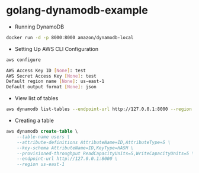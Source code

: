 # golang-dynamodb-example

- Running DynamoDB
```bash
docker run -d -p 8000:8000 amazon/dynamodb-local
```

- Setting Up AWS CLI Configuration
```bash
aws configure

AWS Access Key ID [None]: test
AWS Secret Access Key [None]: test
Default region name [None]: us-east-1
Default output format [None]: json
```

- View list of tables
```bash
aws dynamodb list-tables --endpoint-url http://127.0.0.1:8000 --region us-east-1
```

- Creating a table
```sql
aws dynamodb create-table \
    --table-name users \
    --attribute-definitions AttributeName=ID,AttributeType=S \
    --key-schema AttributeName=ID,KeyType=HASH \
    --provisioned-throughput ReadCapacityUnits=5,WriteCapacityUnits=5 \
    --endpoint-url http://127.0.0.1:8000 \
    --region us-east-1
```
